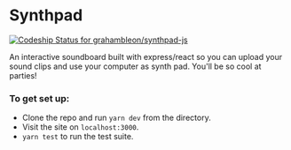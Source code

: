 # Synthpad

[ ![Codeship Status for grahambleon/synthpad-js](https://app.codeship.com/projects/5b7212f0-5b01-0136-0403-3e8fb647d806/status?branch=master)](https://app.codeship.com/projects/295442)

An interactive soundboard built with express/react so you can upload your sound clips and use your computer as synth pad.  You'll be so cool at parties!


### To get set up:

* Clone the repo and run `yarn dev` from the directory.
* Visit the site on `localhost:3000`.
* `yarn test` to run the test suite.
